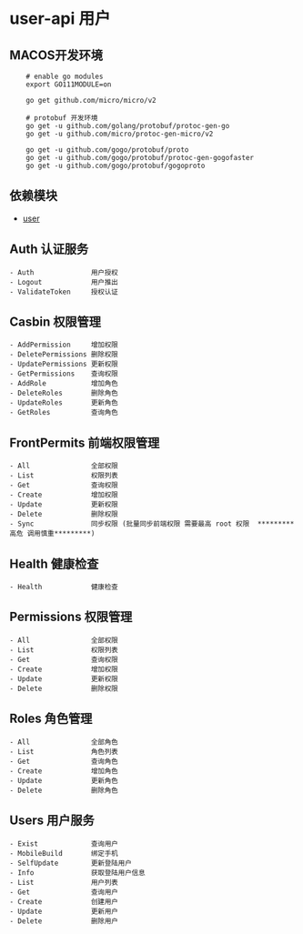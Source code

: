 # user-api 用户

## MACOS开发环境
```
    # enable go modules
    export GO111MODULE=on

    go get github.com/micro/micro/v2

    # protobuf 开发环境
    go get -u github.com/golang/protobuf/protoc-gen-go
    go get -u github.com/micro/protoc-gen-micro/v2

    go get -u github.com/gogo/protobuf/proto
    go get -u github.com/gogo/protobuf/protoc-gen-gogofaster
    go get -u github.com/gogo/protobuf/gogoproto
```
## 依赖模块
- [user](https://github.com/lecex/user)
## Auth 认证服务
    - Auth              用户授权
    - Logout            用户推出
    - ValidateToken     授权认证
## Casbin 权限管理
    - AddPermission     增加权限
    - DeletePermissions 删除权限
    - UpdatePermissions 更新权限
    - GetPermissions    查询权限
    - AddRole           增加角色
    - DeleteRoles       删除角色
    - UpdateRoles       更新角色
    - GetRoles          查询角色
## FrontPermits 前端权限管理
    - All               全部权限
    - List              权限列表
    - Get               查询权限
    - Create            增加权限
    - Update            更新权限
    - Delete            删除权限
    - Sync              同步权限 (批量同步前端权限 需要最高 root 权限  *********高危 调用慎重*********)
## Health 健康检查
    - Health            健康检查
## Permissions 权限管理
    - All               全部权限
    - List              权限列表
    - Get               查询权限
    - Create            增加权限
    - Update            更新权限
    - Delete            删除权限
## Roles 角色管理
    - All               全部角色
    - List              角色列表
    - Get               查询角色
    - Create            增加角色
    - Update            更新角色
    - Delete            删除角色
## Users 用户服务
    - Exist             查询用户
    - MobileBuild       绑定手机
    - SelfUpdate        更新登陆用户
    - Info              获取登陆用户信息
    - List              用户列表
    - Get               查询用户
    - Create            创建用户
    - Update            更新用户
    - Delete            删除用户